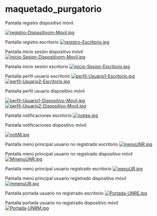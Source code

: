 # maquetado_purgatorio

Pantalla registro dispositivo móvil

[![registro-Dispositivom-Movil.jpg](https://i.postimg.cc/fTkYVgPN/registro-Dispositivom-Movil.jpg)](https://postimg.cc/YhKvV8kn)

Pantalla registro escritorio
[![registro-Escritorio.jpg](https://i.postimg.cc/pLF8Z5xc/registro-Escritorio.jpg)](https://postimg.cc/jDRLq5Dy)

Pantalla inicio sesión dispositivo móvil
[![inicio-Sesion-Dispositivom-Movil.jpg](https://i.postimg.cc/WbKggwRJ/inicio-Sesion-Dispositivom-Movil.jpg)](https://postimg.cc/tY3sHP4X)

Pantalla inicio sesión escritorio
[![inicio-Sesion-Escritorio.jpg](https://i.postimg.cc/yNCRr681/inicio-Sesion-Escritorio.jpg)](https://postimg.cc/mPVhPs9J)

Pantalla perfil usuario escritorio 
[![perfil-Usuario1-Escritorio.jpg](https://i.postimg.cc/tJHGFym1/perfil-Usuario1-Escritorio.jpg)](https://postimg.cc/Q9Sz3LDs)
[![perfil-Usuario2-Escritorio.jpg](https://i.postimg.cc/K8sXJtHh/perfil-Usuario2-Escritorio.jpg)](https://postimg.cc/Hr5PL8m6)

Pantalla perfil usuario dispositivo móvil

[![perfil-Usuario1-Dispositivo-Movil.jpg](https://i.postimg.cc/3rjPzscB/perfil-Usuario1-Dispositivo-Movil.jpg)](https://postimg.cc/DmZjXMFJ)
[![perfil-Usuario2-Dispositivo-Movil.jpg](https://i.postimg.cc/Bnzyx4jq/perfil-Usuario2-Dispositivo-Movil.jpg)](https://postimg.cc/zyn0NmwM)


Pantalla notificaciones escritorio
[![notiee.jpg](https://i.postimg.cc/jdDhbJ9D/notiee.jpg)](https://postimg.cc/8jVvdsTG)

Pantalla notificaciones dispositivo móvil

[![notiM.jpg](https://i.postimg.cc/7Yk6Nvkm/notiM.jpg)](https://postimg.cc/6TMt9mTv)

Pantalla menú principal usuario no registrado escritorio
[![menuUNR.jpg](https://i.postimg.cc/rFWLQgTj/menuUNR.jpg)](https://postimg.cc/56xGtB6Q)


Pantalla menú principal usuario no registrado dispositivo móvil
[![MmenuUNR.jpg](https://i.postimg.cc/FKH85VM2/MmenuUNR.jpg)](https://postimg.cc/CR9mbkLN)


Pantalla menú principal usuario registrado escritorio
[![menuUR.jpg](https://i.postimg.cc/W1XYnJdS/menuUR.jpg)](https://postimg.cc/18VKRXcN)


Pantalla menú principal usuario registrado dispositivo móvil
[![mmenuUR.jpg](https://i.postimg.cc/Yq7XBxgb/mmenuUR.jpg)](https://postimg.cc/z3dwnKxg)

Pantalla portada usuario no registrado escritorio
[![Portada-UNRE.jpg](https://i.postimg.cc/nrSM22tp/Portada-UNRE.jpg)](https://postimg.cc/jnNsdz5F)

Pantalla portada usuario no registrado dispositivo móvil
[![Portada-UNRM.jpg](https://i.postimg.cc/g0bjgr1X/Portada-UNRM.jpg)](https://postimg.cc/5Xpf094b)

